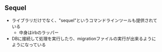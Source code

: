 ## Sequel

* ライブラリだけでなく、"sequel"というコマンドラインツールも提供されている
  * 中身はirbのラッパー
* DBに接続して処理を実行したり、migrationファイルの実行が出来るようにようになっている
